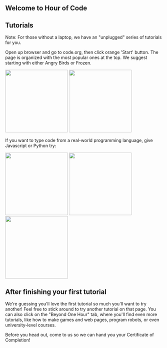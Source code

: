 ## Welcome to Hour of Code

## Tutorials

Note: For those without a laptop, we have an "unplugged" series of tutorials for you.

Open up browser and go to code.org, then click orange 'Start' button. The page is organized with the most popular ones at the top. We suggest starting with either Angry Birds or Frozen.

<img src="http://code.org/images/fit-520/frozen_carousel.jpg" height="200"/>
<img src="http://code.org/images/fit-520/codehoc3.jpg" height="200"/>

If you want to type code from a real-world programming language, give Javascript or Python try:

<img src="http://code.org/images/fit-520/khanacademy.jpg" height="200"/>
<img src="http://code.org/images/fit-520/codecombat.jpg" height="200"/>
<img src="http://code.org/images/fit-520/groklearning.jpg" height="200"/>

## After finishing your first tutorial

We're guessing you'll love the first tutorial so much you'll want to try another! Feel free to stick around to try another tutorial on that page. You can also click on the "Beyond One Hour" tab, where you'll find even more tutorials, like how to make games and web pages, program robots, or even university-level courses.

Before you head out, come to us so we can hand you your Certificate of Completion!
